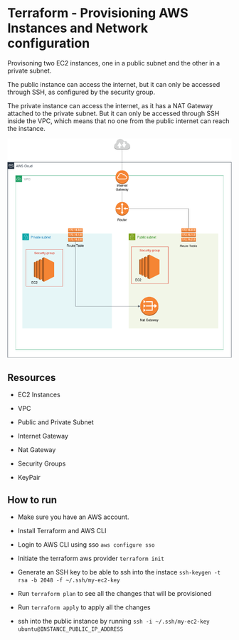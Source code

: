 # Terraform - Provisioning AWS Instances and Network configuration

Provisoning two EC2 instances, one in a public subnet and the other in a private subnet.

The public instance can access the internet, but it can only be accessed through SSH, as configured by the security group.

The private instance can access the internet, as it has a NAT Gateway attached to the private subnet. But it can only be accessed through SSH inside the VPC, which means that no one from the public internet can reach the instance.



![aws_ec2_network_diagram](./aws_ec2_network_diagram.png)


## Resources

- EC2 Instances

- VPC

- Public and Private Subnet

- Internet Gateway 

- Nat Gateway

- Security Groups

- KeyPair


## How to run

- Make sure you have an AWS account.

- Install Terraform and AWS CLI

- Login to AWS CLI using sso `aws configure sso` 

- Initiate the terraform aws provider `terraform init`

- Generate an SSH key to be able to ssh into the instace `ssh-keygen -t rsa -b 2048 -f ~/.ssh/my-ec2-key`

- Run `terraform plan` to see all the changes that will be provisioned

- Run `terraform apply` to apply all the changes

- ssh into the public instance by running `ssh -i ~/.ssh/my-ec2-key ubuntu@INSTANCE_PUBLIC_IP_ADDRESS`